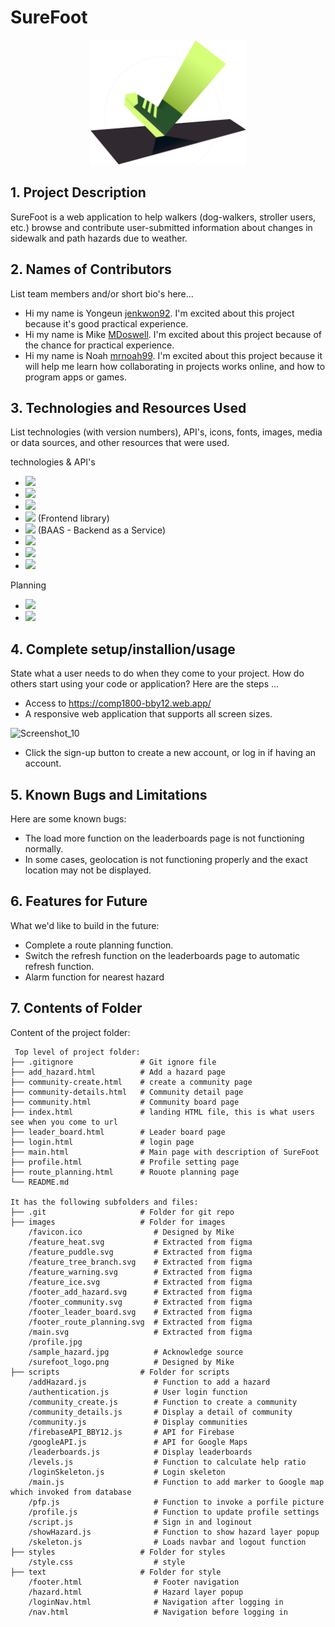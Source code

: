 # SureFoot
<div align="center">
  <a align="center" href="https://github.com/MDoswell/1800_202310_BBY-12">
    <img src="https://github.com/MDoswell/1800_202310_BBY-12/blob/main/images/surefoot_logo.png" alt="Logo" width="250" height="200">
  </a>
</div>

## 1. Project Description
SureFoot is a web application to help walkers (dog-walkers, stroller users, etc.) browse and contribute user-submitted information about changes in sidewalk and path hazards due to weather.

## 2. Names of Contributors
List team members and/or short bio's here... 
* Hi my name is Yongeun [jenkwon92](https://github.com/jenkwon92). I'm excited about this project because it's good practical experience.
* Hi my name is Mike [MDoswell](https://github.com/MDoswell). I'm excited about this project because of the chance for practical experience.
* Hi my name is Noah [mrnoah99](https://github.com/mrnoah99). I'm excited about this project because it will help me learn how collaborating in projects works online, and how to program apps or games.
	
## 3. Technologies and Resources Used
List technologies (with version numbers), API's, icons, fonts, images, media or data sources, and other resources that were used.

technologies & API's
* <img src="https://img.shields.io/badge/HTML5-v5-E34F26?logo=HTML5">
* <img src="https://img.shields.io/badge/CSS3-v3-1572B6?logo=CSS3">
* <img src="https://img.shields.io/badge/javascript-ES6+-F7DF1E?logo=javascript">
* <img src="https://img.shields.io/badge/Bootstrap-v5.0-7952B3?logo=Bootstrap">  (Frontend library)
* <img src="https://img.shields.io/badge/firebase-v8.0-23039BE5?logo=firebase"> (BAAS - Backend as a Service)
* <img src="https://img.shields.io/badge/Google%20Maps%20API-4285F4?logo=Google%20Maps%20API">
* <img src="https://img.shields.io/badge/-git-black?&logo=git">
* <img src="https://img.shields.io/badge/-github-black?&logo=github"> 

Planning
* <img src="https://img.shields.io/badge/Trello-0052CC?logo=Trello">
* <img src="https://img.shields.io/badge/Figma-F24E1E?logo=Figma">


## 4. Complete setup/installion/usage
State what a user needs to do when they come to your project.  How do others start using your code or application?
Here are the steps ...
* Access to https://comp1800-bby12.web.app/
* A responsive web application that supports all screen sizes.
<img width="524" alt="Screenshot_10" src="https://user-images.githubusercontent.com/70299766/230571811-62e90a3e-cb84-490b-b771-f46df2ed51d5.png">

* Click the sign-up button to create a new account, or log in if having an account.

## 5. Known Bugs and Limitations
Here are some known bugs:
* The load more function on the leaderboards page is not functioning normally.
* In some cases, geolocation is not functioning properly and the exact location may not be displayed.

## 6. Features for Future
What we'd like to build in the future:
* Complete a route planning function.
* Switch the refresh function on the leaderboards page to automatic refresh function.
* Alarm function for nearest hazard
	
## 7. Contents of Folder
Content of the project folder:

```
 Top level of project folder: 
├── .gitignore               # Git ignore file
├── add_hazard.html          # Add a hazard page
├── community-create.html    # create a community page
├── community-details.html   # Community detail page
├── community.html           # Community board page
├── index.html               # landing HTML file, this is what users see when you come to url
├── leader_board.html        # Leader board page
├── login.html               # login page
├── main.html                # Main page with description of SureFoot
├── profile.html             # Profile setting page 
├── route_planning.html      # Rouote planning page
└── README.md                

It has the following subfolders and files:
├── .git                     # Folder for git repo
├── images                   # Folder for images
    /favicon.ico                # Designed by Mike
    /feature_heat.svg           # Extracted from figma
    /feature_puddle.svg         # Extracted from figma
    /feature_tree_branch.svg    # Extracted from figma
    /feature_warning.svg        # Extracted from figma
    /feature_ice.svg            # Extracted from figma
    /footer_add_hazard.svg      # Extracted from figma
    /footer_community.svg       # Extracted from figma
    /footer_leader_board.svg    # Extracted from figma
    /footer_route_planning.svg  # Extracted from figma
    /main.svg                   # Extracted from figma
    /profile.jpg                
    /sample_hazard.jpg          # Acknowledge source
    /surefoot_logo.png          # Designed by Mike
├── scripts                  # Folder for scripts
    /addHazard.js               # Function to add a hazard 
    /authentication.js          # User login function
    /community_create.js        # Function to create a community 
    /community_details.js       # Display a detail of community 
    /community.js               # Display communities
    /firebaseAPI_BBY12.js       # API for Firebase
    /googleAPI.js               # API for Google Maps
    /leaderboards.js            # Display leaderboards
    /levels.js                  # Function to calculate help ratio
    /loginSkeleton.js           # Login skeleton
    /main.js                    # Function to add marker to Google map which invoked from database
    /pfp.js                     # Function to invoke a porfile picture
    /profile.js                 # Function to update profile settings
    /script.js                  # Sign in and loginout 
    /showHazard.js              # Function to show hazard layer popup
    /skeleton.js                # Loads navbar and logout function
├── styles                   # Folder for styles
    /style.css                  # style
├── text                     # Folder for style
    /footer.html                # Footer navigation
    /hazard.html                # Hazard layer popup 
    /loginNav.html              # Navigation after logging in
    /nav.html                   # Navigation before logging in


